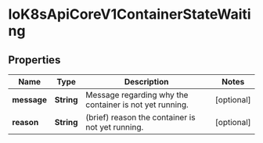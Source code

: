 
# IoK8sApiCoreV1ContainerStateWaiting

## Properties
Name | Type | Description | Notes
------------ | ------------- | ------------- | -------------
**message** | **String** | Message regarding why the container is not yet running. |  [optional]
**reason** | **String** | (brief) reason the container is not yet running. |  [optional]



